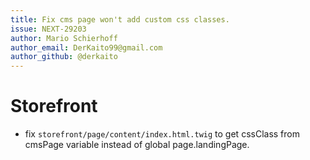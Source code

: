 ```yaml
---
title: Fix cms page won't add custom css classes.
issue: NEXT-29203
author: Mario Schierhoff
author_email: DerKaito99@gmail.com
author_github: @derkaito
---
```

# Storefront
* fix `storefront/page/content/index.html.twig` to get cssClass from cmsPage variable instead of global page.landingPage.
